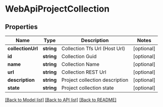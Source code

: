 # WebApiProjectCollection

## Properties
Name | Type | Description | Notes
------------ | ------------- | ------------- | -------------
**collectionUrl** | **string** | Collection Tfs Url (Host Url) | [optional] 
**id** | **string** | Collection Guid | [optional] 
**name** | **string** | Collection Name | [optional] 
**url** | **string** | Collection REST Url | [optional] 
**description** | **string** | Project collection description | [optional] 
**state** | **string** | Project collection state | [optional] 

[[Back to Model list]](../README.md#documentation-for-models) [[Back to API list]](../README.md#documentation-for-api-endpoints) [[Back to README]](../README.md)


